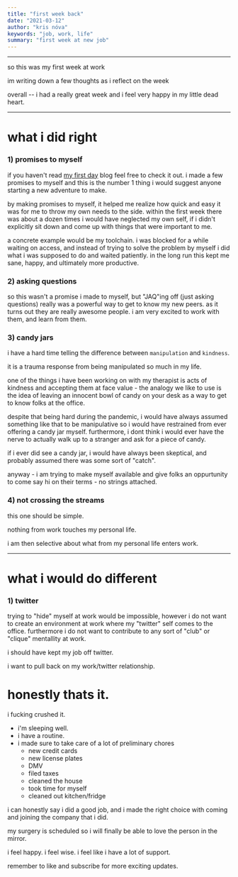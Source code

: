 ```yaml
---
title: "first week back"
date: "2021-03-12"
author: "kris nóva"
keywords: "job, work, life"
summary: "first week at new job"
---
```

---
so this was my first week at work

im writing down a few thoughts as i reflect on the week

overall -- i had a really great week and i feel very happy in my little dead heart.

---

# what i did right

### 1) promises to myself

if you haven't read [my first day](https://nivenly.com/src/2021-03-07-first-day/) blog feel free to check it out. i made a few promises to myself and this is the number 1 thing i would suggest anyone starting a new adventure to make.

by making promises to myself, it helped me realize how quick and easy it was for me to throw my own needs to the side. within the first week there was about a dozen times i would have neglected my own self, if i didn't explicitly sit down and come up with things that were important to me.

a concrete example would be my toolchain. i was blocked for a while waiting on access, and instead of trying to solve the problem by myself i did what i was supposed to do and waited patiently. in the long run this kept me sane, happy, and ultimately more productive.

### 2) asking questions

so this wasn't a promise i made to myself, but "JAQ"ing off (just asking questions) really was a powerful way to get to know my new peers. as it turns out they are really awesome people. i am very excited to work with them, and learn from them.

### 3) candy jars

i have a hard time telling the difference between `manipulation` and `kindness`.

it is a trauma response from being manipulated so much in my life.

one of the things i have been working on with my therapist is acts of kindness and accepting them at face value - the analogy we like to use is the idea of leaving an innocent bowl of candy on your desk as a way to get to know folks at the office.

despite that being hard during the pandemic, i would have always assumed something like that to be manipulative so i would have restrained from ever offering a candy jar myself. furthermore, i dont think i would ever have the nerve to actually walk up to a stranger and ask for a piece of candy.

if i ever did see a candy jar, i would have always been skeptical, and probably assumed there was some sort of "catch".

anyway - i am trying to make myself available and give folks an oppurtunity to come say hi on their terms - no strings attached.

### 4) not crossing the streams

this one should be simple.

nothing from work touches my personal life.

i am then selective about what from my personal life enters work.


---

# what i would do different

### 1) twitter

trying to "hide" myself at work would be impossible, however i do not want to create an environment at work where my "twitter" self comes to the office. furthermore i do not want to contribute to any sort of "club" or "clique" mentallity at work.

i should have kept my job off twitter.

i want to pull back on my work/twitter relationship.

# honestly thats it.

i fucking crushed it.

- i'm sleeping well.
- i have a routine.
- i made sure to take care of a lot of preliminary chores
    - new credit cards
    - new license plates
    - DMV
    - filed taxes
    - cleaned the house
    - took time for myself
    - cleaned out kitchen/fridge

i can honestly say i did a good job, and i made the right choice with coming and joining the company that i did.

my surgery is scheduled so i will finally be able to love the person in the mirror.

i feel happy. i feel wise. i feel like i have a lot of support.

remember to like and subscribe for more exciting updates.



